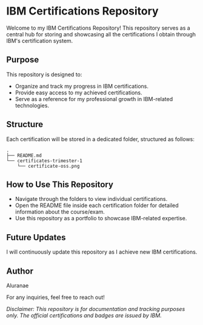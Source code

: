 # IBM Certifications Repository

Welcome to my IBM Certifications Repository! This repository serves as a central hub for storing and showcasing all the certifications I obtain through IBM's certification system.

## Purpose

This repository is designed to:

* Organize and track my progress in IBM certifications.
* Provide easy access to my achieved certifications.
* Serve as a reference for my professional growth in IBM-related technologies.

## Structure

Each certification will be stored in a dedicated folder, structured as follows:

```
.
├── README.md
└── certificates-trimester-1
    └── certificate-oss.png
```



## How to Use This Repository

* Navigate through the folders to view individual certifications.
* Open the README file inside each certification folder for detailed information about the course/exam.
* Use this repository as a portfolio to showcase IBM-related expertise.


## Future Updates

I will continuously update this repository as I achieve new IBM certifications.


## Author

Aluranae

For any inquiries, feel free to reach out!


_Disclaimer: This repository is for documentation and tracking purposes only. The official certifications and badges are issued by IBM._